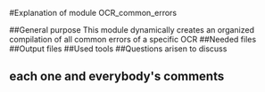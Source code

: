 #Explanation of module OCR_common_errors

##General purpose
This module dynamically creates an organized compilation of all common errors of a specific OCR
##Needed files
##Output files
##Used tools
##Questions arisen to discuss
## each one and everybody's comments
